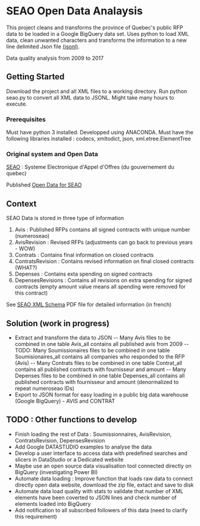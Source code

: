# SEAO Open Data Analaysis

This project cleans and transforms the province of Quebec's public RFP data to be loaded in a Google BigQuery data set. Uses python to load XML data, clean unwanted characters and transforms the information to a new line delimited Json file [(jsonl)](http://jsonlines.org/).

Data quality analysis from 2009  to 2017

## Getting Started

Download the project and all XML files to a working directory. Run python seao.py to convert all XML data to JSONL. Might take many hours to execute.

### Prerequisites

Must have python 3 installed. Developped using ANACONDA.
Must have the following libraries installed : codecs, xmltodict, json, xml.etree.ElementTree

### Original system and Open Data
[SEAO](https://www.seao.ca/) : Systeme Electronique d'Appel d'Offres (du gouvernement du quebec)

Published [Open Data for SEAO](https://www.donneesquebec.ca/recherche/fr/dataset/systeme-electronique-dappel-doffres-seao)


## Context
SEAO Data is stored in three type of information
1) Avis              : Published RFPs contains all signed contracts with unique number (numeroseao)
2) AvisRevision      : Revised RFPs (adjustments can go back to previous years - WOW) 
3) Contrats          : Contains final information on closed contracts
4) ContratsRevision  : Contains revised information on final closed contracts (WHAT?)
5) Depenses          : Contains exta spending on signed contracts
6) DepensesRevisions : Contains all revisions on extra spending for signed contracts (empty amount value means all spending were removed for this contract)

See [SEAO XML Schema](https://www.donneesquebec.ca/recherche/fr/dataset/systeme-electronique-dappel-doffres-seao/resource/af41596c-b07f-4664-82c8-577e1ef9a6f3) PDF file for detailed information (in french)

## Solution (work in progress)

- Extract and transform the <XML> data to JSON
-- Many Avis files to be combined in one table Avis_all contains all published avis from 2009
-- TODO: Many Soumissionaires files to be combined in one table Soumisionaires_all contains all companies who responded to the RFP (Avis)
-- Many Contrats files to be combined in one table Contrat_all contains all published contracts with fournisseur and amount
-- Many Depenses files to be combined in one table Depenses_all contains all published contracts with fournisseur and amount (denormalized to repeat numeroseao IDs)
- Export to JSON format for easy loading in a public big data warehouse (Google BigQuery) - AVIS and CONTRAT

## TODO : Other functions to develop
- Finish loading the rest of Data : Soumissionnaires, AvisRevision, ContratsRevision, DepensesRevision
- Add Google DATASTUDIO examples to analyse the data
- Develop a user interface to access data with predefined searches and slicers in DataStudio or a Dedicated website
- Maybe use an open source data visualisation tool connected directly on BigQuery (investigating Power BI)
- Automate data loading : Improve function that loads raw data to connect directly open data website, download the zip file, extact and save to disk
- Automate data load quality with stats to validate that number of XML elements have been coverted to JSON lines and check number of elements loaded into BigQuery
- Add notification to all subscribed followers of this data (need to clarify this requirement)

